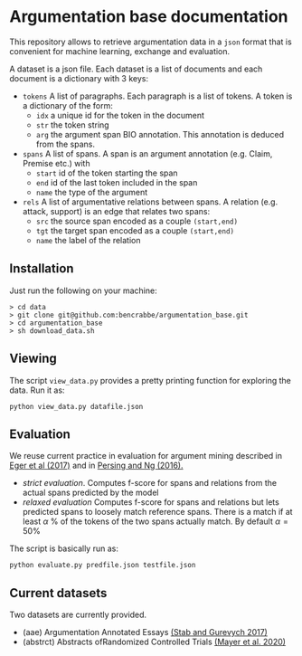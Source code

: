 # Argumentation base documentation

This repository allows to retrieve argumentation data in a `json` format that is convenient for machine learning, exchange and evaluation.

A dataset is a json file. Each dataset is a list of documents and each document is a dictionary with 3 keys:

 
- `tokens` A list of paragraphs. Each paragraph is a list of tokens. A token is a dictionary of the form:
    - `idx` a unique id for the token in the document
    - `str` the token string
	- `arg` the argument span BIO annotation. This annotation is deduced from the spans.
- `spans` A list of spans. A span is an argument annotation (e.g. Claim, Premise etc.) with 
   - `start` id of the token starting the span
   - `end` id of the last token included in the span
   - `name` the type of the argument
- `rels` A list of argumentative relations between spans. A relation (e.g. attack, support) is an edge that relates two spans:
	- `src` the source span encoded as a couple `(start,end)`   
    - `tgt` the target span encoded as a couple `(start,end)` 
    - `name` the label of the relation

## Installation 

Just run the following on your machine:

```
> cd data
> git clone git@github.com:bencrabbe/argumentation_base.git
> cd argumentation_base
> sh download_data.sh
```

## Viewing

The script `view_data.py` provides a pretty printing function for exploring the data. Run it as:

```
python view_data.py datafile.json
```



## Evaluation 
We reuse current practice in evaluation for argument mining described in [Eger et al (2017)](https://aclanthology.org/P17-1002/) and in [Persing and Ng (2016).](https://aclanthology.org/N16-1164.pdf)

- *strict evaluation*. Computes f-score for spans and relations from the actual spans predicted by the model
- *relaxed evaluation* Computes f-score for spans and relations but lets predicted spans to loosely match reference spans. 
There is a match if at least $\alpha$ % of the tokens of the two spans actually match. By default $\alpha = 50$%

The script is basically run as:

```
python evaluate.py predfile.json testfile.json
```



## Current datasets

Two datasets are currently provided.

- (aae) Argumentation Annotated Essays [(Stab and Gurevych 2017)](https://aclanthology.org/J17-3005.pdf)
- (abstrct) Abstracts ofRandomized Controlled Trials [(Mayer et al. 2020)](https://ecai2020.eu/papers/1470_paper.pdf)



